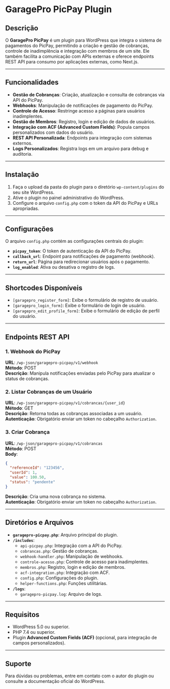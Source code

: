 # GaragePro PicPay Plugin

## Descrição
O **GaragePro PicPay** é um plugin para WordPress que integra o sistema de pagamentos do PicPay, permitindo a criação e gestão de cobranças, controle de inadimplência e integração com membros de um site. Ele também facilita a comunicação com APIs externas e oferece endpoints REST API para consumo por aplicações externas, como Next.js.

---

## Funcionalidades
- **Gestão de Cobranças**: Criação, atualização e consulta de cobranças via API do PicPay.
- **Webhooks**: Manipulação de notificações de pagamento do PicPay.
- **Controle de Acesso**: Restringe acesso a páginas para usuários inadimplentes.
- **Gestão de Membros**: Registro, login e edição de dados de usuários.
- **Integração com ACF (Advanced Custom Fields)**: Popula campos personalizados com dados do usuário.
- **REST API Personalizada**: Endpoints para integração com sistemas externos.
- **Logs Personalizados**: Registra logs em um arquivo para debug e auditoria.

---

## Instalação

1. Faça o upload da pasta do plugin para o diretório `wp-content/plugins` do seu site WordPress.
2. Ative o plugin no painel administrativo do WordPress.
3. Configure o arquivo `config.php` com o token da API do PicPay e URLs apropriadas.

---

## Configurações

O arquivo `config.php` contém as configurações centrais do plugin:

- **`picpay_token`**: O token de autenticação da API do PicPay.
- **`callback_url`**: Endpoint para notificações de pagamento (webhook).
- **`return_url`**: Página para redirecionar usuários após o pagamento.
- **`log_enabled`**: Ativa ou desativa o registro de logs.

---

## Shortcodes Disponíveis

- `[garagepro_register_form]`: Exibe o formulário de registro de usuário.
- `[garagepro_login_form]`: Exibe o formulário de login de usuário.
- `[garagepro_edit_profile_form]`: Exibe o formulário de edição de perfil do usuário.

---

## Endpoints REST API

### 1. Webhook do PicPay
**URL**: `/wp-json/garagepro-picpay/v1/webhook`  
**Método**: POST  
**Descrição**: Manipula notificações enviadas pelo PicPay para atualizar o status de cobranças.

### 2. Listar Cobranças de um Usuário
**URL**: `/wp-json/garagepro-picpay/v1/cobrancas/{user_id}`  
**Método**: GET  
**Descrição**: Retorna todas as cobranças associadas a um usuário.  
**Autenticação**: Obrigatório enviar um token no cabeçalho `Authorization`.

### 3. Criar Cobrança
**URL**: `/wp-json/garagepro-picpay/v1/cobrancas`  
**Método**: POST  
**Body**:
```json
{
  "referenceId": "123456",
  "userId": 1,
  "value": 100.50,
  "status": "pendente"
}
```
**Descrição**: Cria uma nova cobrança no sistema.  
**Autenticação**: Obrigatório enviar um token no cabeçalho `Authorization`.

---

## Diretórios e Arquivos

- **`garagepro-picpay.php`**: Arquivo principal do plugin.
- **`/includes`**:
  - `api-picpay.php`: Integração com a API do PicPay.
  - `cobrancas.php`: Gestão de cobranças.
  - `webhook-handler.php`: Manipulação de webhooks.
  - `controle-acesso.php`: Controle de acesso para inadimplentes.
  - `membros.php`: Registro, login e edição de membros.
  - `acf-integration.php`: Integração com ACF.
  - `config.php`: Configurações do plugin.
  - `helper-functions.php`: Funções utilitárias.
- **`/logs`**:
  - `garagepro-picpay.log`: Arquivo de logs.

---

## Requisitos

- WordPress 5.0 ou superior.
- PHP 7.4 ou superior.
- Plugin **Advanced Custom Fields (ACF)** (opcional, para integração de campos personalizados).

---

## Suporte
Para dúvidas ou problemas, entre em contato com o autor do plugin ou consulte a documentação oficial do WordPress.
